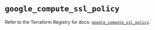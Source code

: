 # `google_compute_ssl_policy`

Refer to the Terraform Registry for docs: [`google_compute_ssl_policy`](https://registry.terraform.io/providers/hashicorp/google/6.22.0/docs/resources/compute_ssl_policy).
